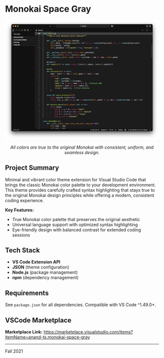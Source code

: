﻿# Monokai Space Gray

<p align="center">
  <img src="images/msp.png" alt="Monokai Space Gray Theme" width="600"/>
</p>

<p align="center"><em>All colors are true to the original Monokai with consistent, uniform, and seamless design.</em></p>

## Project Summary

Minimal and vibrant color theme extension for Visual Studio Code that brings the classic Monokai color palette to your development environment. This theme provides carefully crafted syntax highlighting that stays true to the original Monokai design principles while offering a modern, consistent coding experience.

**Key Features:**
- True Monokai color palette that preserves the original aesthetic
- Universal language support with optimized syntax highlighting
- Eye-friendly design with balanced contrast for extended coding sessions

## Tech Stack

- **VS Code Extension API**
- **JSON** (theme configuration)
- **Node.js** (package management)
- **npm** (dependency management)

## Requirements

See `package.json` for all dependencies. Compatible with VS Code ^1.49.0+.

## VSCode Marketplace

**Marketplace Link:** https://marketplace.visualstudio.com/items?itemName=anand-ts.monokai-space-gray

---
Fall 2021